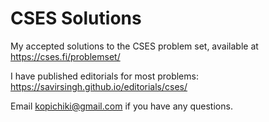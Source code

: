 # CSES Solutions
My accepted solutions to the CSES problem set, available at https://cses.fi/problemset/

I have published editorials for most problems: https://savirsingh.github.io/editorials/cses/

Email kopichiki@gmail.com if you have any questions.
